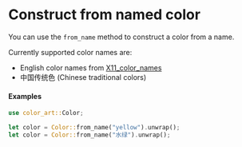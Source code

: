 # Construct from named color

You can use the `from_name` method to construct a color from a name.

Currently supported color names are:

- English color names from [X11_color_names](https://en.wikipedia.org/wiki/X11_color_names)
- 中国传统色 (Chinese traditional colors)

#### Examples

```rust
use color_art::Color;

let color = Color::from_name("yellow").unwrap();
let color = Color::from_name("水绿").unwrap();
```
